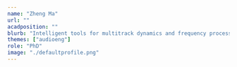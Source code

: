 ```yaml
---
name: "Zheng Ma"
url: ""
acadposition: ""
blurb: "Intelligent tools for multitrack dynamics and frequency processing"
themes: ["audioeng"]
role: "PhD"
image: "./defaultprofile.png"
---
```

